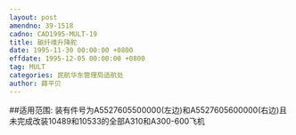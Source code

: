 ```yaml
---
layout: post
amendno: 39-1518
cadno: CAD1995-MULT-19
title: 碳纤维升降舵
date: 1995-11-30 00:00:00 +0800
effdate: 1995-12-05 00:00:00 +0800
tag: MULT
categories: 民航华东管理局适航处
author: 薛平贝
---
```


##适用范围:
装有件号为A5527605500000(左边)和A5527605600000(右边)且未完成改装10489和10533的全部A310和A300-600飞机

